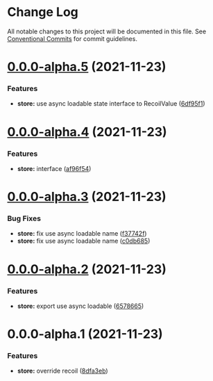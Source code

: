 # Change Log

All notable changes to this project will be documented in this file.
See [Conventional Commits](https://conventionalcommits.org) for commit guidelines.

# [0.0.0-alpha.5](https://github.com/maxiaochuan/mxcins/compare/@mxcins/store@0.0.0-alpha.4...@mxcins/store@0.0.0-alpha.5) (2021-11-23)


### Features

* **store:** use async loadable state interface to RecoilValue ([6df95f1](https://github.com/maxiaochuan/mxcins/commit/6df95f1cee154e149b6452d8614263ecb7bfbcec))





# [0.0.0-alpha.4](https://github.com/maxiaochuan/mxcins/compare/@mxcins/store@0.0.0-alpha.3...@mxcins/store@0.0.0-alpha.4) (2021-11-23)


### Features

* **store:** interface ([af96f54](https://github.com/maxiaochuan/mxcins/commit/af96f5450819e751678070d9579d7064a96be35f))





# [0.0.0-alpha.3](https://github.com/maxiaochuan/mxcins/compare/@mxcins/store@0.0.0-alpha.2...@mxcins/store@0.0.0-alpha.3) (2021-11-23)


### Bug Fixes

* **store:** fix use async loadable name ([f37742f](https://github.com/maxiaochuan/mxcins/commit/f37742f398e24211461a1e7dedbd06e778626867))
* **store:** fix use async loadable name ([c0db685](https://github.com/maxiaochuan/mxcins/commit/c0db685b287818219a69314d5d437d0b74208df8))





# [0.0.0-alpha.2](https://github.com/maxiaochuan/mxcins/compare/@mxcins/store@0.0.0-alpha.1...@mxcins/store@0.0.0-alpha.2) (2021-11-23)


### Features

* **store:** export use async loadable ([6578665](https://github.com/maxiaochuan/mxcins/commit/657866533df48eeed32d1e61324309d710795ae4))





# 0.0.0-alpha.1 (2021-11-23)


### Features

* **store:** override recoil ([8dfa3eb](https://github.com/maxiaochuan/mxcins/commit/8dfa3eb0508b2033b966c799a2358dfd1ae9fd7e))
